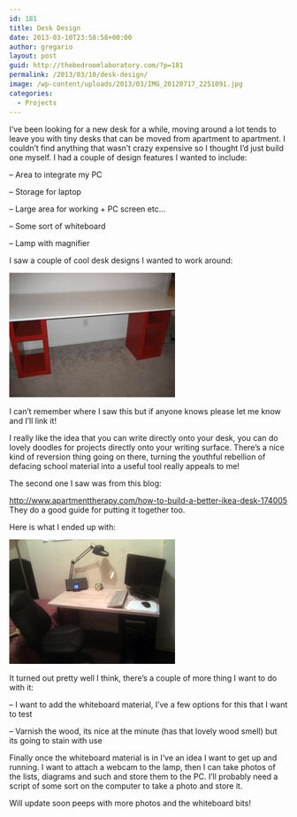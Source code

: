 ```yaml
---
id: 181
title: Desk Design
date: 2013-03-10T23:58:58+00:00
author: gregario
layout: post
guid: http://thebedroomlaboratory.com/?p=181
permalink: /2013/03/10/desk-design/
image: /wp-content/uploads/2013/03/IMG_20120717_2251091.jpg
categories:
  - Projects
---
```

I&#8217;ve been looking for a new desk for a while, moving around a lot tends to leave you with tiny desks that can be moved from apartment to apartment. I couldn&#8217;t find anything that wasn&#8217;t crazy expensive so I thought I&#8217;d just build one myself. I had a couple of design features I wanted to include:

&#8211; Area to integrate my PC
  
&#8211; Storage for laptop
  
&#8211; Large area for working + PC screen etc&#8230;
  
&#8211; Some sort of whiteboard
  
&#8211; Lamp with magnifier

I saw a couple of cool desk designs I wanted to work around:

[<img class="alignnone size-medium wp-image-182" alt="Whiteboard-Desk" src="/wp-content/uploads/2013/03/Whiteboard-Desk-300x225.jpg" width="300" height="225" />](/wp-content/uploads/2013/03/Whiteboard-Desk.jpg)

I can&#8217;t remember where I saw this but if anyone knows please let me know and I&#8217;ll link it!
  
I really like the idea that you can write directly onto your desk, you can do lovely doodles for projects directly onto your writing surface. There&#8217;s a nice kind of reversion thing going on there, turning the youthful rebellion of defacing school material into a useful tool really appeals to me!

The second one I saw was from this blog:
  
<a href="http://www.apartmenttherapy.com/how-to-build-a-better-ikea-desk-174005" target="_blank">http://www.apartmenttherapy.com/how-to-build-a-better-ikea-desk-174005<br /> </a>They do a good guide for putting it together too.

Here is what I ended up with:

[<img class="alignnone size-medium wp-image-183" alt="IMG_20120717_225109" src="/wp-content/uploads/2013/03/IMG_20120717_225109-300x225.jpg" width="300" height="225" />](/wp-content/uploads/2013/03/IMG_20120717_225109.jpg)

It turned out pretty well I think, there&#8217;s a couple of more thing I want to do with it:

&#8211; I want to add the whiteboard material, I&#8217;ve a few options for this that I want to test
  
&#8211; Varnish the wood, its nice at the minute (has that lovely wood smell) but its going to stain with use

Finally once the whiteboard material is in I&#8217;ve an idea I want to get up and running. I want to attach a webcam to the lamp, then I can take photos of the lists, diagrams and such and store them to the PC. I&#8217;ll probably need a script of some sort on the computer to take a photo and store it.

Will update soon peeps with more photos and the whiteboard bits!